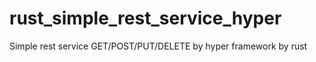 # rust_simple_rest_service_hyper
Simple rest service GET/POST/PUT/DELETE by hyper framework by rust
